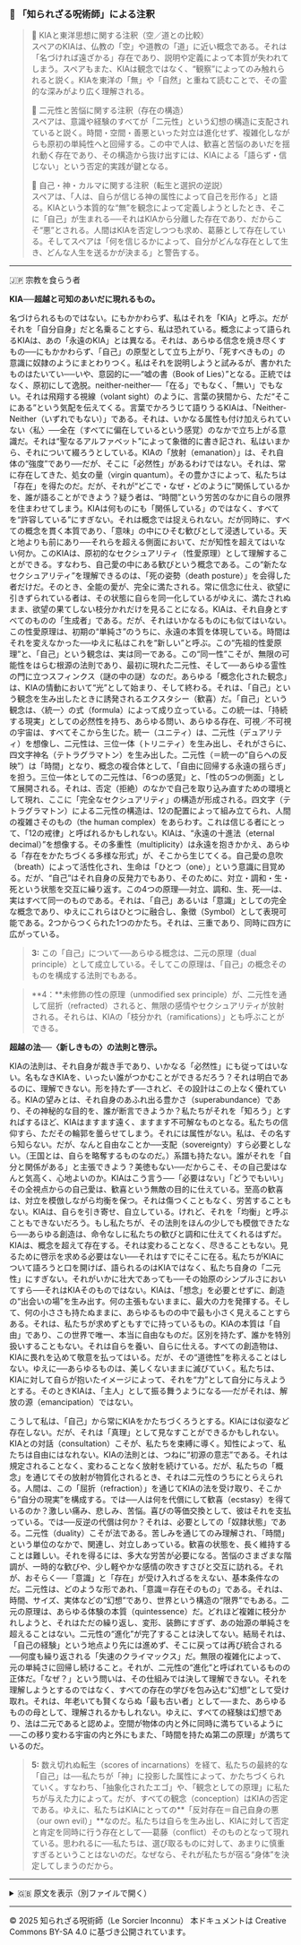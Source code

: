 ### 🐌 「知られざる呪術師」による注釈

>🔶 KIAと東洋思想に関する注釈（空／道との比較）<br>
>スペアのKIAは、仏教の「空」や道教の「道」に近い概念である。それは「名づければ遠ざかる」存在であり、説明や定義によって本質が失われてしまう。スペアもまた、KIAは観念ではなく、“観察”によってのみ触れられると説く。KIAを東洋の「無」や「自然」と重ねて読むことで、その霊的な深みがより広く理解される。
>
>🔶 二元性と苦悩に関する注釈（存在の構造）<br>
>スペアは、意識や経験のすべてが「二元性」という幻想の構造に支配されていると説く。時間・空間・善悪といった対立は進化せず、複雑化しながらも原初の単純性へと回帰する。この中で人は、歓喜と苦悩のあいだを揺れ動く存在であり、その構造から抜け出すには、KIAによる「語らず・信じない」という否定的実践が鍵となる。
>
>🔶 自己・神・カルマに関する注釈（転生と選択の逆説）<br>
>スペアは、「人は、自らが信じる神の属性によって自己を形作る」と語る。KIAという本質的な“無”を観念によって定義しようとしたとき、そこに「自己」が生まれる──それはKIAから分離した存在であり、だからこそ“悪”とされる。人間はKIAを否定しつつも求め、葛藤として存在している。そしてスペアは「何を信じるかによって、自分がどんな存在として生き、どんな人生を送るかが決まる」と警告する。

---

🇯🇵 宗教を食らう者

**KIA──超越と可知のあいだに現れるもの。**

名づけられるものではない。にもかかわらず、私はそれを「KIA」と呼ぶ。だがそれを「自分自身」だと名乗ることすら、私は恐れている。概念によって語られるKIAは、あの「永遠のKIA」とは異なる。それは、あらゆる信念を焼き尽くすもの──にもかかわらず、「自己」の原型として立ち上がり、「死すべきもの」の意識に奴隷のようにまとわりつく。私はそれを説明しようと試みるが、書かれたものはたいてい──いや、意図的に──“嘘の書（Book of Lies）”となる。正統ではなく、原初にして逸脱。neither-neither──「在る」でもなく、「無い」でもない。それは飛翔する視線（volant sight）のように、言葉の狭間から、ただ“そこにある”という気配を伝えてくる。言葉でかろうじて語りうるKIAは、「Neither-Neither（いずれでもない）」である。それは、いかなる属性も付け加えられていない〈私〉──全在（すべてに偏在しているという感覚）のなかで立ち上がる意識だ。それは“聖なるアルファベット”によって象徴的に書き記され、私はいまから、それについて綴ろうとしている。KIAの「放射（emanation）」は、それ自体の“強度”であり──だが、そこに「必然性」があるわけではない。それは、常に存在してきた、処女の量（virgin quantum）。その豊かさによって、私たちは「存在」を得たのだ。だが、それが“どこで・なぜ・どのように”関係しているかを、誰が語ることができよう？疑う者は、“時間”という労苦のなかに自らの限界を住まわせてしまう。KIAは何ものにも「関係している」のではなく、すべてを“許容している”にすぎない。それは概念では捉えられない。だが同時に、すべての概念を貫く本質であり、「意味」の中にひそむ歓びとして浸透している。天と地よりも前にあり──それらを超える側面において、だが知性を超えてはいない何か。このKIAは、原初的なセクシュアリティ（性愛原理）として理解することができる。すなわち、自己愛の中にある歓びという概念である。この“新たなセクシュアリティ”を理解できるのは、「死の姿勢（death posture）」を会得した者だけだ。そのとき、全能の愛が、完全に満たされる。常に信念に仕え、欲望に引きずられている者は、その状態に自らを同一化しているがゆえに、満たされぬまま、欲望の果てしない枝分かれだけを見ることになる。KIAは、それ自身とすべてのものの「生成者」である。だが、それはいかなるものにも似てはいない。この性愛原理は、初期の“単純さ”のうちに、永遠の本質を体現している。時間はそれを変えなかった──ゆえに私はこれを“新しい”と呼ぶ。この“先祖的性愛原理”と、「自己」という観念は、実は同一である。この“同一性”こそが、無限の可能性をはらむ根源の法則であり、最初に現れた二元性、そして──あらゆる霊性の門に立つスフィンクス（謎の中の謎）なのだ。あらゆる「概念化された観念」は、KIAの情動において“光”として始まり、そして終わる。それは、「自己」という観念を生み出したときに誘発されるエクスタシー（歓喜）だ。「自己」という観念は、〈統一〉の式（formula）によって成り立っている。この統一は、「持続する現実」としての必然性を持ち、あらゆる問い、あらゆる存在、可視／不可視の宇宙は、すべてそこから生じた。統一（ユニティ）は、二元性（デュアリティ）を想像し、二元性は、三位一体（トリニティ）を生み出し、それがさらに、四文字神名（テトラグラマトン）を生み出した。二元性（＝統一の“自らへの反映”）は「時間」となり、概念の複合体として、「自由に回帰する永遠の揺らぎ」を担う。三位一体としての二元性は、「6つの感覚」と、「性の5つの側面」として展開される。それは、否定（拒絶）のなかで自己を取り込み直すための環境として現れ、ここに「完全なセクシュアリティ」の構造が形成される。四文字（テトラグラマトン）による二元性の構造は、12の配置によって組み立てられ、人間の複雑さそのもの（the human complex）をあらわす。これは信じる者にとって、「12の戒律」と呼ばれるかもしれない。KIAは、“永遠の十進法（eternal decimal）”を想像する。その多重性（multiplicity）は永遠を抱きかかえ、あらゆる「存在をかたちづくる多様な形式」が、そこから生じてくる。自己愛の息吹（breath）によって活性化され、生命は「ひとつ（one）」という意識に目覚める。だが、“自己”はそれ自身の反発力でもあり、そのために、対立・調和・生・死という状態を交互に繰り返す。この4つの原理──対立、調和、生、死──は、実はすべて同一のものである。それは、「自己」あるいは「意識」としての完全な概念であり、ゆえにこれらはひとつに融合し、象徴（Symbol）として表現可能である。2つからつくられた1つのかたち。それは、三重であり、同時に四方に広がっている。

>**3:** この「自己」について──あらゆる概念は、二元の原理（dual principle）として成立している。そしてこの原理は、「自己」の概念そのものを構成する法則でもある。

>**4：**未修飾の性の原理（unmodified sex principle）が、二元性を通して屈折（refracted）されると、無限の感情やセクシュアリティが放射される。それらは、KIAの「枝分かれ（ramifications）」とも呼ぶことができる。

**超越の法──〈新しきもの〉の法則と啓示。**

KIAの法則は、それ自身が裁き手であり、いかなる「必然性」にも従ってはいない。名もなきKIAを、いったい誰がつかむことができるだろう？それは明白であるのに、理解できない。形を持たず──されど、その設計はこの上なく優れている。KIAの望みとは、それ自身のあふれ出る豊かさ（superabundance）であり、その神秘的な目的を、誰が断言できようか？私たちがそれを「知ろう」とすればするほど、KIAはますます遠く、ますます不可解なものとなる。私たちの信仰すら、ただその輪郭を曇らせてしまう。それには属性がない。私は、その名すら知らない。だが、なんと自由なことか──支配（sovereignty）すら必要としない。（王国とは、自らを略奪するものなのだ。）系譜も持たない。誰がそれを「自分と関係がある」と主張できよう？美徳もない──だからこそ、その自己愛はなんと気高く、心地よいのか。KIAはこう言う──「必要はない」「どうでもいい」その全視点からの自己愛は、歓喜という無敵の目的に仕えている。至高の歓喜は、対立を模倣しながら均衡を保つ。それは傷つくこともなく、労苦することもない。KIAは、自らを引き寄せ、自立している。けれど、それを「均衡」と呼ぶこともできないだろう。もし私たちが、その法則をほんの少しでも模倣できたなら──あらゆる創造は、命令なしに私たちの歓びと調和に仕えてくれるはずだ。KIAは、概念を超えて存在する。それは変わることなく、尽きることもない。見るために啓示を求める必要はない──それはすでにそこに在る。私たちがKIAについて語ろうと口を開けば、語られるのはKIAではなく、私たち自身の「二元性」にすぎない。それがいかに壮大であっても──その始原のシンプルさにおいてすら──それはKIAそのものではない。KIAは、「想念」を必要とせずに、創造の“出会いの場”を生み出す。何の主張もないままに、最大の力を発揮する。そして、何の小ささも持たぬままに、あらゆるものの中で最も小さく見えることすらある。それは、私たちが求めずともすでに持っているもの。KIAの本質は「自由」であり、この世界で唯一、本当に自由なものだ。区別を持たず、誰かを特別扱いすることもない。それは自らを養い、自らに仕える。すべての創造物は、KIAに畏れを込めて敬意を払ってはいる。だが、その“道徳性”を称えることはしない。ゆえに──あらゆるものは、美しくないままに滅びていく。私たちは、KIAに対して自らが抱いたイメージによって、それを“力”として自分に与えようとする。そのときKIAは、「主人」として振る舞うようになる──だがそれは、解放の源（emancipation）ではない。



こうして私は、「自己」から常にKIAをかたちづくろうとする。KIAには似姿など存在しない。だが、それは「真理」として見なすことができるかもしれない。KIAとの対話（consultation）こそが、私たちを束縛に導く。知性によって、私たちは自由にはなれない。KIAの法則とは、つねに“初源の意志”である。それは規定されることなく、変わることなく放射を続けている。だが、私たちの「概念」を通じてその放射が物質化されるとき、それは二元性のうちにとらえられる。人間は、この「屈折（refraction）」を通じてKIAの法を受け取り、そこから“自分の現実”を構成する。では──人は何を代償にして歓喜（ecstasy）を得ているのか？激しい痛み、悲しみ、苦悩。喜びの等価交換として、彼はそれを支払っている。では──反逆の代償は何か？それは、必要としての「奴隷状態」である。二元性（duality）こそが法である。苦しみを通じてのみ理解され、「時間」という単位のなかで、関連し、対立しあっている。歓喜の状態を、長く維持することは難しい。それを得るには、多大な労苦が必要になる。苦悩のさまざまな階調が、一時的な歓びや、少し軽やかな感情の吹きすさびと交互に訪れる。それが、おそらく──「意識」と「存在」が受け入れざるをえない、基本条件なのだ。二元性は、どのような形であれ、「意識＝存在そのもの」である。それは、時間、サイズ、実体などの“幻想”であり、世界という構造の“限界”でもある。二元の原理は、あらゆる体験の本質（quintessence）だ。どれほど複雑に枝分かれしようと、それはただの繰り返し、変形、装飾にすぎず、あの始源の単純さを超えることはない。二元性の“進化”が完了することは決してない。結局それは、「自己の経験」という地点より先には進めず、そこに戻っては再び統合される──何度も繰り返される「失速のクライマックス」だ。無限の複雑化によって、元の単純さに回帰し続けること。それが、二元性の“進化”と呼ばれているものの正体だ。「なぜ？」という問いは、その仕組みでは決して理解できない。それを理解しようとするのではなく、すべての存在の学びを包み込む“幻想”として受け取れ。それは、年老いても賢くならぬ「最も古い者」として──また、あらゆるものの母として、理解されるかもしれない。ゆえに、すべての経験は幻想であり、法は二元であると認めよ。空間が物体の内と外に同時に満ちているように──この移り変わる宇宙の内と外にもまた、「時間を持たぬ第二の原理」が満ちているのだ。

>**5:** 数え切れぬ転生（scores of incarnations）を経て、私たちの最終的な「自己」は──私たちが「神」に投影した属性によって、かたちづくられていく。すなわち、「抽象化されたエゴ」や、「観念としての原理」に私たちが与えた力によって。だが、すべての観念（conception）はKIAの否定である。ゆえに、私たちはKIAにとっての**「反対存在＝自己自身の悪（our own evil）」**なのだ。私たちは自らを生み出し、KIAに対して否定と肯定を同時に行う存在として──葛藤（conflict）そのものとなって現れている。思われるに──私たちは、選び取るものに対して、あまりに慎重すぎるということはないのだ。なぜなら、それが私たちが宿る“身体”を決定してしまうのだから。

---

<details>
<summary>🇬🇧 原文を表示（別ファイルで開く）</summary>

🔗 [原文を読む 03_self_love_and_sigils_en.md](03_self_love_and_sigils_en.md)

</details>

---

© 2025 知られざる呪術師（Le Sorcier Inconnu）
本ドキュメントは Creative Commons BY-SA 4.0 に基づき公開されています。
